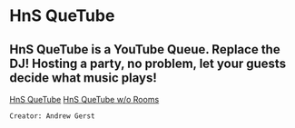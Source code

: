 HnS QueTube
========  

HnS QueTube is a YouTube Queue. Replace the DJ! Hosting a party, no problem, let your guests decide what music plays!
-------------------------------
[HnS QueTube](http://hns.netai.net/quetube/) 
[HnS QueTube w/o Rooms](http://hnsyoutube.webs.com/quetube.html) 

`Creator: Andrew Gerst`